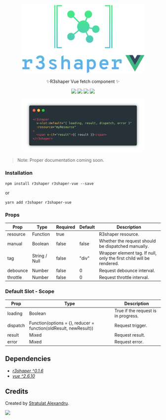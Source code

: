 <p align="center">
  <img width="400px" src="./assets/r3shaper-vue-logo.png" alt="logo" />
</p>

<p align="center">
✨R3shaper Vue fetch component ✨
</p>

<p align="center">
  <img src="https://travis-ci.org/coltor-apps/r3shaper-vue.svg?branch=master">
  <img src="https://badge.fury.io/js/r3shaper-vue.svg">
  <img src="https://img.shields.io/badge/License-MIT-green.svg">
  <a href="https://twitter.com/home?status=https%3A//github.com/coltor-apps/r3shaper-vue">
    <img src="https://img.shields.io/twitter/url/https/github.com/coltor-apps/r3shaper-vue.svg?style=social">
  </a>
</p>

<p align="center">
  <img width="400px" src="./assets/basic-example.png" alt="example" />
</p>

> Note: Proper documentation coming soon.

### Installation

```shell
npm install r3shaper r3shaper-vue --save
```
or
```shell
yarn add r3shaper r3shaper-vue
```

### Props

| Prop     | Type          | Required | Default | Description                                                          |
|----------|---------------|----------|---------|----------------------------------------------------------------------|
| resource | Function      | true     |         | R3shaper resource.                                                   |
| manual   | Boolean       | false    | false   | Whether the request should be dispatched manually.                   |
| tag      | String / Null | false    | "div"   | Wrapper element tag. If null, only the first child will be rendered. |
| debounce | Number        | false    | 0       | Request debounce interval.                                           |
| throttle | Number        | false    | 0       | Request throttle interval.                                           |

### Default Slot - Scope

| Prop     | Type                                                     | Description                         |
|----------|----------------------------------------------------------|-------------------------------------|
| loading  | Boolean                                                  | True if the request is in progress. |
| dispatch | Function(options = {}, reducer = function(oldResult, newResult)) | Request trigger.                    |
| result   | Mixed                                                    | Request result.                     |
| error    | Mixed                                                    | Request error.                      |


## Dependencies

- [*r3shaper ^0.1.6*](https://github.com/coltor-apps/r3shaper)
- [*vue ^2.6.10*](https://github.com/vuejs/vue)

## Credits

Created by [Stratulat Alexandru](https://twitter.com/sandulat).

<a href="https://coltorapps.com/">
  <img src="https://coltorapps.com/images/logo_transparent.png" width="150px">
</a>
